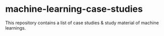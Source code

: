 # machine-learning-case-studies
This repository contains a list of case studies &amp; study material of machine learnings.

